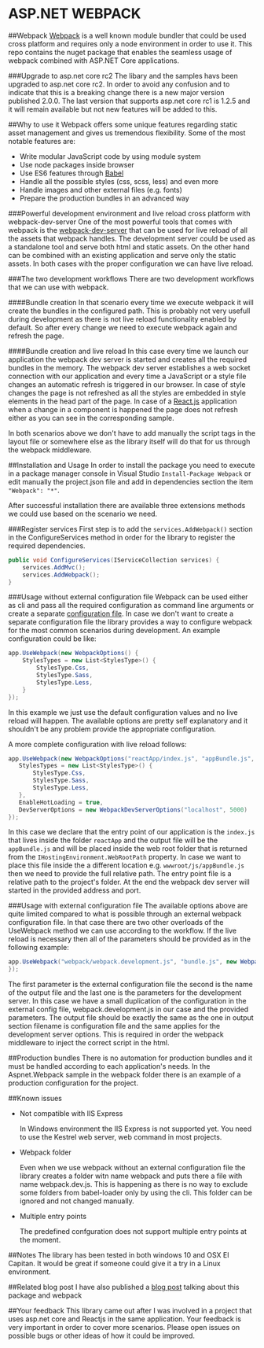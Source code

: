 ASP.NET WEBPACK
=============

##Webpack 
[Webpack](https://webpack.github.io/) is a well known module bundler that could be used cross platform and requires only a node environment in order to use it.
This repo contains the nuget package that enables the seamless usage of webpack combined with ASP.NET Core applications.

###Upgrade to asp.net core rc2
The libary and the samples havs been upgraded to asp.net core rc2. In order to avoid any confusion and to indicate that this is a breaking change
there is a new major version published 2.0.0. The last version that supports asp.net core rc1 is 1.2.5 and it will remain available but not new features will be added to this.

##Why to use it
Webpack offers some unique features regarding static asset management and gives us tremendous flexibility. Some of the most notable features are:
- Write modular JavaScript code by using module system 
- Use node packages inside browser
- Use ES6 features through [Babel](https://babeljs.io/)
- Handle all the possible styles (css, scss, less) and even more
- Handle images and other external files (e.g. fonts)
- Prepare the production bundles in an advanced way

###Powerful development environment and live reload cross platform with webpack-dev-server
One of the most powerful tools that comes with webpack is the [webpack-dev-server](http://webpack.github.io/docs/webpack-dev-server.html) that can be used for live reload of all the assets that webpack handles.
The development server could be used as a standalone tool and serve both html and static assets. On the other hand 
can be combined with an existing application and serve only the static assets. In both cases with the proper configuration we can have live reload.  

###The two development workflows
There are two development workflows that we can use with webpack.

####Bundle creation
In that scenario every time we execute webpack it will create the bundles in the configured path. This is probably not very usefull during development as
there is not live reload functionality enabled by default. So after every change we need to execute webpack again and refresh the page.

####Bundle creation and live reload
In this case every time we launch our application the webpack dev server is started and creates all the required bundles in the memory.
The webpack dev server establishes a web socket connection with our application and every time a JavaScript or a style file changes an automatic refresh is triggered in our browser.
In case of style changes the page is not refreshed as all the styles are embedded in style elements in the head part of the page.
In case of a [React.js](http://facebook.github.io/react/) application when a change in a component is happened the page does not refresh either as you can see in the corresponding sample. 

In both scenarios above we don't have to add manually the script tags in the layout file or somewhere else as the library itself will do that for us through the webpack middleware.

##Installation and Usage
In order to install the package you need to execute in a package manager console in Visual Studio `Install-Package Webpack`
or edit manually the project.json file and add in dependencies section the item `"Webpack": "*"`.

After successful installation there are available three extensions methods we could use based on the scenario we need.

###Register services
First step is to add the `services.AddWebpack()` section in the ConfigureServices method in order for the library
to register the required dependencies.

```cs
public void ConfigureServices(IServiceCollection services) {
	services.AddMvc();
	services.AddWebpack();
}
```

###Usage without external configuration file
Webpack can be used either as cli and pass all the required configuration as command line arguments or create a separate [configuration file](ttps://webpack.github.io/docs/configuration.html).
In case we don't want to create a separate configuration file the library provides a way to configure webpack for the most common scenarios during development.
An example configuration could be like:

```cs
app.UseWebpack(new WebpackOptions() {
	StylesTypes = new List<StylesType>() {
		StylesType.Css,
		StylesType.Sass,
		StylesType.Less,
	}
});
```
In this example we just use the default configuration values and no live reload will happen.
The available options are pretty self explanatory and it shouldn't be any problem provide the appropriate configuration.

A more complete configuration with live reload follows:
 ```cs
app.UseWebpack(new WebpackOptions("reactApp/index.js", "appBundle.js", true) {
	StylesTypes = new List<StylesType>() {
		StylesType.Css,
		StylesType.Sass,
		StylesType.Less,
	},
	EnableHotLoading = true,
	DevServerOptions = new WebpackDevServerOptions("localhost", 5000)
});
```
In this case we declare that the entry point of our application is the `index.js` that lives inside the folder `reactApp`
and the output file will be the `appBundle.js` and will be placed inside the web root folder that is returned from the  `IHostingEnvironment.WebRootPath` property.
In case we want to place this file inside the a different location e.g. `wwwroot/js/appBundle.js` then we need to provide the full relative path.
The entry point file is a relative path to the project's folder. At the end the webpack dev server will started in the provided address and port.

###Usage with external configuration file
The available options above are quite limited compared to what is possible through an external webpack configuration file.
In that case there are two other overloads of the UseWebpack method we can use according to the workflow. 
If the live reload is necessary then all of the parameters should be provided as in the following example:

 ```cs
app.UseWebpack("webpack/webpack.development.js", "bundle.js", new WebpackDevServerOptions("localhost", 3000));
});
```
The first parameter is the external configuration file the second is the name of the output file and the last one is the parameters for the development server.
In this case we have a small duplication of the configuration in the external config file, webpack.development.js in our case and the provided parameters.
The output file should be exactly the same as the one in output section filename is configuration file and the same applies for the development server options.
This is required in order the webpack middleware to inject the correct script in the html.

##Production bundles
There is no automation for production bundles and it must be handled according to each application's needs.
In the Aspnet.Webpack sample in the webpack folder there is an example of a production configuration for the project.

##Known issues
- Not compatible with IIS Express

   In Windows environment the IIS Express is not supported yet. You need to use the Kestrel web server, web command in most projects.
   
- Webpack folder
   
   Even when we use webpack without an external configuration file the library creates a folder witn name webpack and puts there a file with name webpack.dev.js.
   This is happening as there is no way to exclude some folders from babel-loader only by using the cli. This folder can be ignored and not changed manually.

- Multiple entry points
   
   The predefined confguration does not support multiple entry points at the moment.

##Notes
The library has been tested in both windows 10 and OSX El Capitan. It would be great if someone could give it a try in a Linux environment.

##Related blog post
I have also published a [blog post](http://xabikos.com/javascript%20module%20bundler/javascript%20dependencies%20management/css%20module%20bundler/css%20dependencies%20management/2015/12/15/asp.net-5-and-webpack-part-1.html) talking about this package and webpack

##Your feedback
This library came out after I was involved in a project that uses asp.net core and Reactjs in the same application. Your feedback is very important in order to cover more scenarios.
Please open issues on possible bugs or other ideas of how it could be improved.
